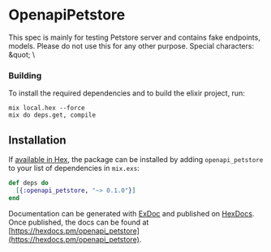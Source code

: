 # OpenapiPetstore

This spec is mainly for testing Petstore server and contains fake endpoints, models. Please do not use this for any other purpose. Special characters: \&quot; \\

### Building

To install the required dependencies and to build the elixir project, run:
```
mix local.hex --force
mix do deps.get, compile
```

## Installation

If [available in Hex](https://hex.pm/docs/publish), the package can be installed
by adding `openapi_petstore` to your list of dependencies in `mix.exs`:

```elixir
def deps do
  [{:openapi_petstore, "~> 0.1.0"}]
end
```

Documentation can be generated with [ExDoc](https://github.com/elixir-lang/ex_doc)
and published on [HexDocs](https://hexdocs.pm). Once published, the docs can
be found at [https://hexdocs.pm/openapi_petstore](https://hexdocs.pm/openapi_petstore).

